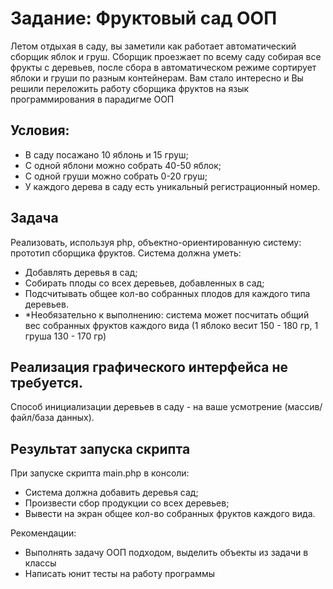# Задание: Фруктовый сад ООП

Летом отдыхая в саду, вы заметили как работает автоматический сборщик яблок и груш. Сборщик проезжает по всему саду собирая все фрукты с деревьев, после сбора в автоматическом режиме сортирует яблоки и груши по разным контейнерам. Вам стало интересно и Вы решили переложить работу сборщика фруктов на язык программирования в парадигме ООП 

## Условия:

  * В саду посажано 10 яблонь и 15 груш;
  * С одной яблони можно собрать 40-50 яблок;
  * С одной груши можно собрать 0-20 груш;
  * У каждого дерева в саду есть уникальный регистрационный номер.

## Задача

Реализовать, используя php, объектно-ориентированную систему: прототип сборщика фруктов.
Система должна уметь:
  * Добавлять деревья в сад;
  * Собирать плоды со всех деревьев, добавленных в сад;
  * Подсчитывать общее кол-во собранных плодов для каждого типа деревьев.
  * *Необязательно к выполнению: система может посчитать общий вес собранных фруктов каждого вида (1 яблоко весит 150 - 180 гр, 1 груша 130 - 170 гр)
  
## Реализация графического интерфейса не требуется.
Способ инициализации деревьев в саду - на ваше усмотрение (массив/файл/база данных).

## Результат запуска скрипта
При запуске скрипта main.php в консоли:
  * Система должна добавить деревья сад;
  * Произвести сбор продукции со всех деревьев;
  * Вывести на экран общее кол-во собранных фруктов каждого вида.

Рекомендации:
  * Выполнять задачу ООП подходом, выделить объекты из задачи в классы
  * Написать юнит тесты на работу программы
